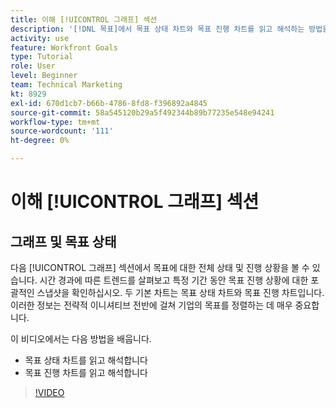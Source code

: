 ```yaml
---
title: 이해 [!UICONTROL 그래프] 섹션
description: '[!DNL 목표]에서 목표 상태 차트와 목표 진행 차트를 읽고 해석하는 방법을 알아봅니다.'
activity: use
feature: Workfront Goals
type: Tutorial
role: User
level: Beginner
team: Technical Marketing
kt: 8929
exl-id: 670d1cb7-b66b-4786-8fd8-f396892a4845
source-git-commit: 58a545120b29a5f492344b89b77235e548e94241
workflow-type: tm+mt
source-wordcount: '111'
ht-degree: 0%

---
```


# 이해 [!UICONTROL 그래프] 섹션

## 그래프 및 목표 상태

다음 [!UICONTROL 그래프] 섹션에서 목표에 대한 전체 상태 및 진행 상황을 볼 수 있습니다. 시간 경과에 따른 트렌드를 살펴보고 특정 기간 동안 목표 진행 상황에 대한 포괄적인 스냅샷을 확인하십시오. 두 기본 차트는 목표 상태 차트와 목표 진행 차트입니다. 이러한 정보는 전략적 이니셔티브 전반에 걸쳐 기업의 목표를 정렬하는 데 매우 중요합니다.

이 비디오에서는 다음 방법을 배웁니다.

* 목표 상태 차트를 읽고 해석합니다
* 목표 진행 차트를 읽고 해석합니다

>[!VIDEO](https://video.tv.adobe.com/v/335201/?quality=12)
